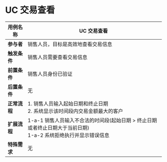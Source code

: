 # UC 交易查看

| **用例名称** | UC 交易查看                                                  |
| ------------ | ------------------------------------------------------------ |
| **参与者**   | 销售人员，目标是高效地查看交易信息                           |
| **触发条件** | 销售人员需要查看交易信息                                     |
| **前置条件** | 销售人员身份已验证                                           |
| **后置条件** | 无                                                           |
| **正常流程** | 1. 销售人员输入起始日期和终止日期<br/>2. 系统显示该时间段内交易金额最大的客户 |
| **扩展流程** | 1-a-1 销售人员输入不合法的时间段(起始日期 > 终止日期或者终止日期大于当前日期)<br/>1-a-2 系统拒绝执行并显示错误信息 |
| **特殊需求** | 无                                                           |